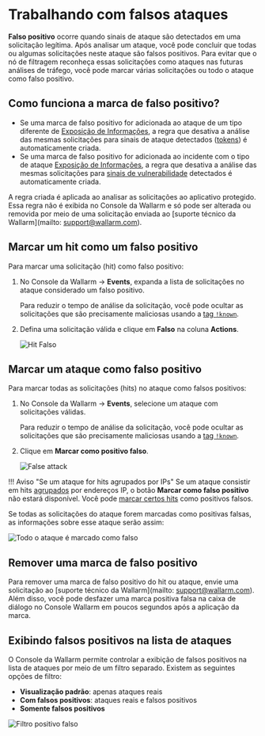 [link-analyzing-attacks]:       analyze-attack.md

[img-false-attack]:             ../../images/user-guides/events/false-attack.png
[img-removed-attack-info]:      ../../images/user-guides/events/removed-attack-info.png


# Trabalhando com falsos ataques

**Falso positivo** ocorre quando sinais de ataque são detectados em uma solicitação legítima. Após analisar um ataque, você pode concluir que todas ou algumas solicitações neste ataque são falsos positivos. Para evitar que o nó de filtragem reconheça essas solicitações como ataques nas futuras análises de tráfego, você pode marcar várias solicitações ou todo o ataque como falso positivo.

## Como funciona a marca de falso positivo?

* Se uma marca de falso positivo for adicionada ao ataque de um tipo diferente de [Exposição de Informações](../../attacks-vulns-list.md#information-exposure), a regra que desativa a análise das mesmas solicitações para sinais de ataque detectados ([tokens](../../about-wallarm/protecting-against-attacks.md#library-libproton)) é automaticamente criada.
* Se uma marca de falso positivo for adicionada ao incidente com o tipo de ataque [Exposição de Informações](../../attacks-vulns-list.md#information-exposure), a regra que desativa a análise das mesmas solicitações para [sinais de vulnerabilidade](../../about-wallarm/detecting-vulnerabilities.md#vulnerability-detection-methods) detectados é automaticamente criada.

A regra criada é aplicada ao analisar as solicitações ao aplicativo protegido. Essa regra não é exibida no Console da Wallarm e só pode ser alterada ou removida por meio de uma solicitação enviada ao [suporte técnico da Wallarm](mailto: support@wallarm.com).

## Marcar um hit como um falso positivo

Para marcar uma solicitação (hit) como falso positivo:

1. No Console da Wallarm → **Events**, expanda a lista de solicitações no ataque considerado um falso positivo.

    Para reduzir o tempo de análise da solicitação, você pode ocultar as solicitações que são precisamente maliciosas usando a [tag `!known`](../search-and-filters/use-search.md#search-by-known-attacks-cve-and-wellknown-exploits).
2. Defina uma solicitação válida e clique em **Falso** na coluna **Actions**.

    ![Hit Falso][img-false-attack]

## Marcar um ataque como falso positivo

Para marcar todas as solicitações (hits) no ataque como falsos positivos:

1. No Console da Wallarm → **Events**, selecione um ataque com solicitações válidas.

    Para reduzir o tempo de análise da solicitação, você pode ocultar as solicitações que são precisamente maliciosas usando a [tag `!known`](../search-and-filters/use-search.md#search-by-known-attacks-cve-and-wellknown-exploits).
2. Clique em **Marcar como positivo falso**.

    ![False attack](../../images/user-guides/events/analyze-attack.png)

!!! Aviso "Se um ataque for hits agrupados por IPs"
    Se um ataque consistir em hits [agrupados](../../about-wallarm/protecting-against-attacks.md#attack) por endereços IP, o botão **Marcar como falso positivo** não estará disponível. Você pode [marcar certos hits](#mark-a-hit-as-a-false-positive) como positivos falsos.

Se todas as solicitações do ataque forem marcadas como positivas falsas, as informações sobre esse ataque serão assim:

![Todo o ataque é marcado como falso][img-removed-attack-info]

## Remover uma marca de falso positivo

Para remover uma marca de falso positivo do hit ou ataque, envie uma solicitação ao [suporte técnico da Wallarm](mailto: support@wallarm.com). Além disso, você pode desfazer uma marca positiva falsa na caixa de diálogo no Console Wallarm em poucos segundos após a aplicação da marca.

## Exibindo falsos positivos na lista de ataques

O Console da Wallarm permite controlar a exibição de falsos positivos na lista de ataques por meio de um filtro separado. Existem as seguintes opções de filtro:

* **Visualização padrão**: apenas ataques reais
* **Com falsos positivos**: ataques reais e falsos positivos
* **Somente falsos positivos**

![Filtro positivo falso](../../images/user-guides/events/filter-for-falsepositive.png)
